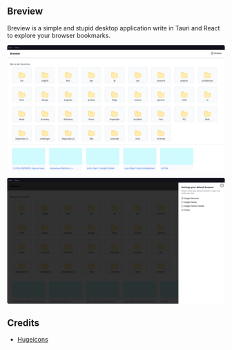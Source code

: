 ## Breview

Breview is a simple and stupid desktop application write in Tauri and React to explore your browser bookmarks.

![Breview](.github/breview.png)

![Browsers](.github/browsers.png)

## Credits

- [Hugeicons](https://hugeicons.com/)